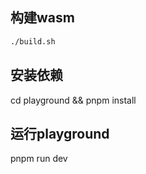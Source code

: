 ## 构建wasm
```bash
./build.sh
```

## 安装依赖
cd playground && pnpm install 

## 运行playground
pnpm run dev